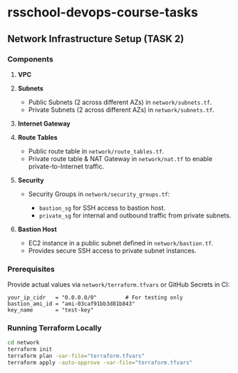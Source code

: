 # rsschool-devops-course-tasks

## Network Infrastructure Setup (TASK 2)


### Components

1. **VPC**
2. **Subnets**

   * Public Subnets (2 across different AZs) in `network/subnets.tf`.
   * Private Subnets (2 across different AZs) in `network/subnets.tf`.

3. **Internet Gateway**
4. **Route Tables**

   * Public route table in `network/route_tables.tf`.
   * Private route table & NAT Gateway in `network/nat.tf` to enable private-to-Internet traffic.

5. **Security**

   * Security Groups in `network/security_groups.tf`:

     * `bastion_sg` for SSH access to bastion host.
     * `private_sg` for internal and outbound traffic from private subnets.

6. **Bastion Host**
   * EC2 instance in a public subnet defined in `network/bastion.tf`.
   * Provides secure SSH access to private subnet instances.

### Prerequisites
Provide actual values via `network/terraform.tfvars` or GitHub Secrets in CI:

```hcl
your_ip_cidr   = "0.0.0.0/0"         # For testing only
bastion_ami_id = "ami-03caf91bb3d81b843"
key_name       = "test-key"
```

### Running Terraform Locally

```bash
cd network
terraform init
terraform plan -var-file="terraform.tfvars"
terraform apply -auto-approve -var-file="terraform.tfvars"
```
